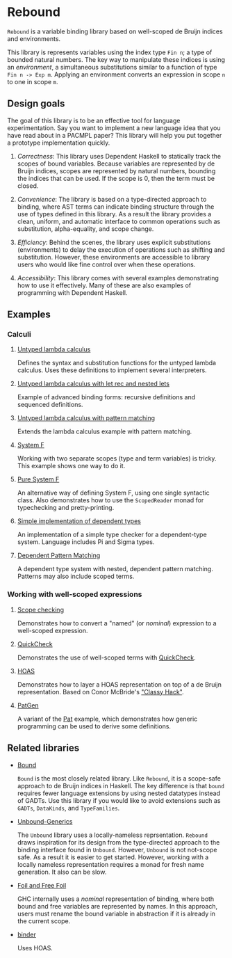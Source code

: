 # Rebound


`Rebound` is a variable binding library based on well-scoped de Bruijn indices
and environments.

This library is represents variables using the index type `Fin n`; a type of
bounded natural numbers. The key way to manipulate these indices is using an
*environment*, a simultaneous substitutions similar to a function of type `Fin n
-> Exp m`. Applying an environment converts an expression in scope `n` to one in
scope `m`.

## Design goals

The goal of this library is to be an effective tool for language
experimentation. Say you want to implement a new language idea that you have
read about in a PACMPL paper? This library will help you put together a
prototype implementation quickly.

1. *Correctness*: This library uses Dependent Haskell to statically track the
    scopes of bound variables. Because variables are represented by de Bruijn
    indices, scopes are represented by natural numbers, bounding the indices
    that can be used. If the scope is 0, then the term must be closed.

2. *Convenience*: The library is based on a type-directed approach to binding,
    where AST terms can indicate binding structure through the use of types
    defined in this library. As a result the library provides a clean, uniform,
    and automatic interface to common operations such as substitution,
    alpha-equality, and scope change.

3. *Efficiency*: Behind the scenes, the library uses explicit substitutions
    (environments) to delay the execution of operations such as shifting and
    substitution. However, these environments are accessible to library users
    who would like fine control over when these operations.

4. *Accessibility*: This library comes with several examples demonstrating how
    to use it effectively. Many of these are also examples of programming with
    Dependent Haskell.

## Examples

### Calculi

1. [Untyped lambda calculus](examples/LC.hs)

   Defines the syntax and substitution functions for the untyped lambda
   calculus. Uses these definitions to implement several interpreters.

2. [Untyped lambda calculus with let rec and nested lets](examples/LCLet.hs)

   Example of advanced binding forms: recursive definitions and sequenced
   definitions.

3. [Untyped lambda calculus with pattern matching](examples/Pat.hs)

   Extends the lambda calculus example with pattern matching.

4. [System F](examples/SystemF.hs)

   Working with two separate scopes (type and term variables) is tricky. This
   example shows one way to do it.

5. [Pure System F](examples/PureSystemF.hs)

   An alternative way of defining System F, using one single syntactic class.
   Also demonstrates how to use the `ScopedReader` monad for typechecking and
   pretty-printing.

6. [Simple implementation of dependent types](examples/PTS.hs)

   An implementation of a simple type checker for a dependent-type system.
   Language includes Pi and Sigma types.

7. [Dependent Pattern Matching](examples/DepMatch.hs)

   A dependent type system with nested, dependent pattern matching. Patterns may
   also include scoped terms.

### Working with well-scoped expressions

1. [Scope checking](examples/ScopeCheck.hs)

   Demonstrates how to convert a "named" (or _nominal_) expression to a
   well-scoped expression.

2. [QuickCheck](examples/LCQC.hs)

   Demonstrates the use of well-scoped terms with
   [QuickCheck](https://hackage.haskell.org/package/QuickCheck).

3. [HOAS](examples/HOAS.hs)

   Demonstrates how to layer a HOAS representation on top of a de Bruijn
   representation. Based on Conor McBride's ["Classy
   Hack"](https://mazzo.li/epilogue/index.html%3Fp=773.html).

4. [PatGen](examples/PatGen.hs)

   A variant of the [Pat](examples/Pat.hs) example, which demonstrates how
   generic programming can be used to derive some definitions.

## Related libraries

- [Bound](https://hackage.haskell.org/package/bound)

  `Bound` is the most closely related library. Like `Rebound`, it is a
  scope-safe approach to de Bruijn indices in Haskell. The key difference is
  that `bound` requires fewer language extensions by using nested datatypes
  instead of GADTs. Use this library if you would like to avoid extensions such
  as `GADTs`, `DataKinds`, and `TypeFamilies`.

- [Unbound-Generics](https://hackage.haskell.org/package/unbound-generics)

  The `Unbound` library uses a locally-nameless reprsentation. `Rebound` draws
  inspiration for its design from the type-directed approach to the binding
  interface found in `Unbound`. However, `Unbound` is not not-scope safe. As a
  result it is easier to get started. However, working with a locally nameless
  representation requires a monad for fresh name generation. It also can be
  slow.

- [Foil and Free Foil](https://hackage.haskell.org/package/free-foil)

  GHC internally uses a *nominal* representation of binding, where both bound
  and free variables are represented by names. In this approach, users must
  rename the bound variable in abstraction if it is already in the current
  scope.

- [binder](https://hackage.haskell.org/package/binder)

  Uses HOAS.
